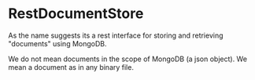 RestDocumentStore
=================

As the name suggests its a rest interface for storing and retrieving "documents" using MongoDB.

We do not mean documents in the scope of MongoDB (a json object). We mean a document as in any binary file.


